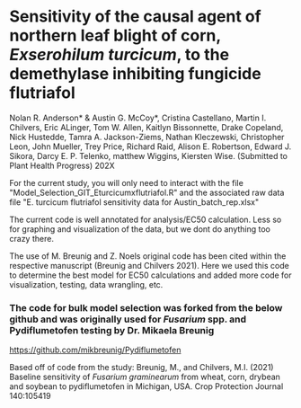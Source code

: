 # Sensitivity of the causal agent of northern leaf blight of corn, _Exserohilum turcicum_, to the demethylase inhibiting fungicide flutriafol
Nolan R. Anderson* & Austin G. McCoy*, Cristina Castellano, Martin I. Chilvers, Eric ALinger, Tom W. Allen, Kaitlyn Bissonnette, Drake Copeland, Nick Hustedde, Tamra A. Jackson-Ziems, Nathan Kleczewski, Christopher Leon, John Mueller, Trey Price, Richard Raid, Alison E. Robertson, Edward J. Sikora, Darcy E. P. Telenko, matthew Wiggins, Kiersten Wise. (Submitted to Plant Health Progress) 202X

For the current study, you will only need to interact with the file "Model_Selection_GIT_Eturcicumxflutriafol.R" and the associated raw data file "E. turcicum flutriafol sensitivity data for Austin_batch_rep.xlsx"

The current code is well annotated for analysis/EC50 calculation. Less so for graphing and visualization of the data, but we dont do anything too crazy there.

The use of M. Breunig and Z. Noels original code has been cited within the respective manuscript (Breunig and Chilvers 2021). Here we used this code to determine the best model for EC50 calculations and added more code for visualization, testing, data wrangling, etc.

### The code for bulk model selection was forked from the below github and was originally used for _Fusarium_ spp. and Pydiflumetofen testing by Dr. Mikaela Breunig
https://github.com/mikbreunig/Pydiflumetofen

Based off of code from the study: Breunig, M., and Chilvers, M.I. (2021) Baseline sensitivity of _Fusarium graminearum_ from wheat, corn, drybean and soybean to pydiflumetofen in Michigan, USA. Crop Protection Journal 140:105419
